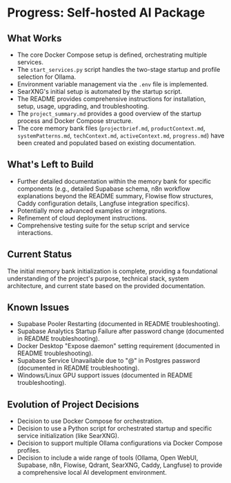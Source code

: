 # Progress: Self-hosted AI Package

## What Works

*   The core Docker Compose setup is defined, orchestrating multiple services.
*   The `start_services.py` script handles the two-stage startup and profile selection for Ollama.
*   Environment variable management via the `.env` file is implemented.
*   SearXNG's initial setup is automated by the startup script.
*   The README provides comprehensive instructions for installation, setup, usage, upgrading, and troubleshooting.
*   The `project_summary.md` provides a good overview of the startup process and Docker Compose structure.
*   The core memory bank files (`projectbrief.md`, `productContext.md`, `systemPatterns.md`, `techContext.md`, `activeContext.md`, `progress.md`) have been created and populated based on existing documentation.

## What's Left to Build

*   Further detailed documentation within the memory bank for specific components (e.g., detailed Supabase schema, n8n workflow explanations beyond the README summary, Flowise flow structures, Caddy configuration details, Langfuse integration specifics).
*   Potentially more advanced examples or integrations.
*   Refinement of cloud deployment instructions.
*   Comprehensive testing suite for the setup script and service interactions.

## Current Status

The initial memory bank initialization is complete, providing a foundational understanding of the project's purpose, technical stack, system architecture, and current state based on the provided documentation.

## Known Issues

*   Supabase Pooler Restarting (documented in README troubleshooting).
*   Supabase Analytics Startup Failure after password change (documented in README troubleshooting).
*   Docker Desktop "Expose daemon" setting requirement (documented in README troubleshooting).
*   Supabase Service Unavailable due to "@" in Postgres password (documented in README troubleshooting).
*   Windows/Linux GPU support issues (documented in README troubleshooting).

## Evolution of Project Decisions

*   Decision to use Docker Compose for orchestration.
*   Decision to use a Python script for orchestrated startup and specific service initialization (like SearXNG).
*   Decision to support multiple Ollama configurations via Docker Compose profiles.
*   Decision to include a wide range of tools (Ollama, Open WebUI, Supabase, n8n, Flowise, Qdrant, SearXNG, Caddy, Langfuse) to provide a comprehensive local AI development environment.
